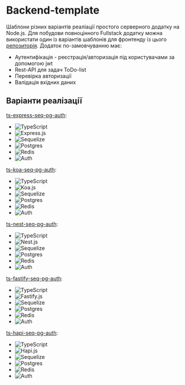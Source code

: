 # Backend-template

Шаблони різних варіантів реаліації простого серверного додатку на Node.js.
Для побудови повноцінного Fullstack додатку можна використати один із варіантів шаблонів для фронтенду із цього [репозиторія](https://github.com/Smaylukk/frontend-template).
Додаток по-замовчуванню має:

- Аутентифікація - реєстрація/авторизація під користувачами за допомогою jwt
- Rest-API для задач ToDo-list
- Перевірка авторизації
- Валідація вхідних даних

## Варіанти реалізації

[ts-express-seq-pg-auth](https://github.com/Smaylukk/backend-template/tree/ts-express-seq-pg-auth):

- ![TypeScript](https://img.shields.io/badge/typescript-%23007ACC.svg?style=for-the-badge&logo=typescript&logoColor=white)
- ![Express.js](https://img.shields.io/badge/express.js-%23404d59.svg?style=for-the-badge&logo=express&logoColor=%2361DAFB)
- ![Sequelize](https://img.shields.io/badge/Sequelize-52B0E7?style=for-the-badge&logo=Sequelize&logoColor=white)
- ![Postgres](https://img.shields.io/badge/postgres-%23316192.svg?style=for-the-badge&logo=postgresql&logoColor=white)
- ![Redis](https://img.shields.io/badge/redis-%23DD0031.svg?style=for-the-badge&logo=redis&logoColor=white)
- ![Auth](https://img.shields.io/badge/Auth-%23DD5431.svg?style=for-the-badge&logo=user&logoColor=white)

[ts-koa-seq-pg-auth](https://github.com/Smaylukk/backend-template/tree/ts-koa-seq-pg-auth):

- ![TypeScript](https://img.shields.io/badge/typescript-%23007ACC.svg?style=for-the-badge&logo=typescript&logoColor=white)
- ![Koa.js](https://img.shields.io/badge/koa.js-%234d59.svg?style=for-the-badge&logoColor=%2361DAFB)
- ![Sequelize](https://img.shields.io/badge/Sequelize-52B0E7?style=for-the-badge&logo=Sequelize&logoColor=white)
- ![Postgres](https://img.shields.io/badge/postgres-%23316192.svg?style=for-the-badge&logo=postgresql&logoColor=white)
- ![Redis](https://img.shields.io/badge/redis-%23DD0031.svg?style=for-the-badge&logo=redis&logoColor=white)
- ![Auth](https://img.shields.io/badge/Auth-%23DD5431.svg?style=for-the-badge&logo=user&logoColor=white)

[ts-nest-seq-pg-auth](https://github.com/Smaylukk/backend-template/tree/ts-nest-seq-pg-auth):

- ![TypeScript](https://img.shields.io/badge/typescript-%23007ACC.svg?style=for-the-badge&logo=typescript&logoColor=white)
- ![Nest.js](https://img.shields.io/badge/nestjs-E0234E?style=for-the-badge&logo=nestjs&logoColor=white)
- ![Sequelize](https://img.shields.io/badge/Sequelize-52B0E7?style=for-the-badge&logo=Sequelize&logoColor=white)
- ![Postgres](https://img.shields.io/badge/postgres-%23316192.svg?style=for-the-badge&logo=postgresql&logoColor=white)
- ![Redis](https://img.shields.io/badge/redis-%23DD0031.svg?style=for-the-badge&logo=redis&logoColor=white)
- ![Auth](https://img.shields.io/badge/Auth-%23DD5431.svg?style=for-the-badge&logo=user&logoColor=white)

[ts-fastify-seq-pg-auth](https://github.com/Smaylukk/backend-template/tree/ts-fastify-seq-pg-auth):

- ![TypeScript](https://img.shields.io/badge/typescript-%23007ACC.svg?style=for-the-badge&logo=typescript&logoColor=white)
- ![Fastify.js](https://img.shields.io/badge/fastify-202020?style=for-the-badge&logo=fastify&logoColor=white)
- ![Sequelize](https://img.shields.io/badge/Sequelize-52B0E7?style=for-the-badge&logo=Sequelize&logoColor=white)
- ![Postgres](https://img.shields.io/badge/postgres-%23316192.svg?style=for-the-badge&logo=postgresql&logoColor=white)
- ![Redis](https://img.shields.io/badge/redis-%23DD0031.svg?style=for-the-badge&logo=redis&logoColor=white)
- ![Auth](https://img.shields.io/badge/Auth-%23DD5431.svg?style=for-the-badge&logo=user&logoColor=white)

[ts-hapi-seq-pg-auth](https://github.com/Smaylukk/backend-template/tree/ts-hapi-seq-pg-auth):

- ![TypeScript](https://img.shields.io/badge/typescript-%23007ACC.svg?style=for-the-badge&logo=typescript&logoColor=white)
- ![Hapi.js](https://img.shields.io/badge/hapi-123?style=for-the-badge&logo=hapi&logoColor=white)
- ![Sequelize](https://img.shields.io/badge/Sequelize-52B0E7?style=for-the-badge&logo=Sequelize&logoColor=white)
- ![Postgres](https://img.shields.io/badge/postgres-%23316192.svg?style=for-the-badge&logo=postgresql&logoColor=white)
- ![Redis](https://img.shields.io/badge/redis-%23DD0031.svg?style=for-the-badge&logo=redis&logoColor=white)
- ![Auth](https://img.shields.io/badge/Auth-%23DD5431.svg?style=for-the-badge&logo=user&logoColor=white)
